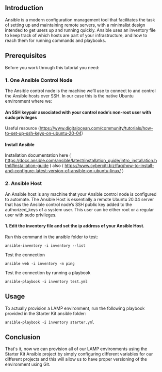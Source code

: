 ## Introduction
Ansible is a modern configuration management tool that facilitates the task of setting up and maintaining remote servers, with a minimalist design intended to get users up and running quickly. Ansible uses an inventory file to keep track of which hosts are part of your infrastructure, and how to reach them for running commands and playbooks.

## Prerequisites

Before you work through this tutorial you need:

### 1. One Ansible Control Node
   The Ansible control node is the machine we’ll use to connect to and control the Ansible hosts over SSH. In our case this is the native Ubuntu environment where we:

#### An SSH keypair associated with your control node’s non-root user with sudo privileges

Useful resource (https://www.digitalocean.com/community/tutorials/how-to-set-up-ssh-keys-on-ubuntu-20-04)

#### Install Ansible

Installation documentation here ( https://docs.ansible.com/ansible/latest/installation_guide/intro_installation.html#installation-guide )
also ( https://www.cyberciti.biz/faq/how-to-install-and-configure-latest-version-of-ansible-on-ubuntu-linux/ )

### 2. Ansible Host
   An Ansible host is any machine that your Ansible control node is configured to automate. The Ansible Host is essentially a remote Ubuntu 20.04 server that has the Ansible control node’s SSH public key added to the authorized_keys of a system user. This user can be either root or a regular user with sudo privileges.

####    1. Edit the inventory file and set the ip address of your Ansible Host.

Run this command in the ansible folder to test:
```shell
ansible-inventory -i inventory --list
```
Test the connection
```shell
ansible web -i inventory -m ping
```
Test the connection by running a playbook
```shell
ansible-playbook -i inventory test.yml
```

## Usage

To actually provision a LAMP environment, run the following playbook provided in the Starter Kit ansible folder:
```shell
ansible-playbook -i inventory starter.yml
```

## Conclusion
That's it, now we can provision all of our LAMP environments using the Starter Kit Ansible project by simply configuring different variables for our different projects and this will allow us to have proper versioning of the environment using Git.
